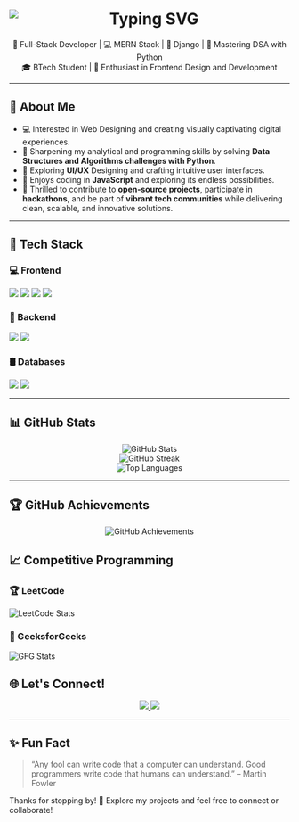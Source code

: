 <h1 align="center">
  <img
    src="https://readme-typing-svg.herokuapp.com/?font=Fira+Code&size=30&pause=1000&color=FFA500&center=true&vCenter=true&width=1000&lines=Hello!+I'm+Arisha+Firoz;Full-Stack+Developer+%F0%9F%92%BB;MERN+Stack+%7C+Django+%7C+Mastering+DSA+with+Python" 
    alt="Typing SVG"
    style="max-width: 100%; display: block; margin: auto;" 
  />
</h1>
<p align="center">
  🚀 Full-Stack Developer | 💻 MERN Stack | 🐍 Django | 🧩 Mastering DSA with Python <br/>
  🎓 BTech Student | 🎨 Enthusiast in Frontend Design and Development
</p>

---

## 🧠 About Me

- 💻 Interested in Web Designing and creating visually captivating digital experiences.
- 🌱 Sharpening my analytical and programming skills by solving **Data Structures and Algorithms challenges with Python**.
- 🎨 Exploring **UI/UX** Designing and crafting intuitive user interfaces.
- 👀 Enjoys coding in **JavaScript** and exploring its endless possibilities.
- 🤝 Thrilled to contribute to **open-source projects**, participate in **hackathons**, and be part of **vibrant tech communities** while delivering clean, scalable, and innovative solutions.

---

## 🚀 Tech Stack

### 💻 Frontend
<p>
  <img src="https://img.shields.io/badge/HTML-E34F26?style=for-the-badge&logo=html5&logoColor=white" />
  <img src="https://img.shields.io/badge/CSS-1572B6?style=for-the-badge&logo=css3&logoColor=white" />
  <img src="https://img.shields.io/badge/JavaScript-323330?style=for-the-badge&logo=javascript&logoColor=F7DF1E" />
  <img src="https://img.shields.io/badge/React-61DAFB?style=for-the-badge&logo=react&logoColor=black" />
</p>

### 🧪 Backend
<p>
  <img src="https://img.shields.io/badge/Node.js-339933?style=for-the-badge&logo=nodedotjs&logoColor=white" />
  <img src="https://img.shields.io/badge/Django-092E20?style=for-the-badge&logo=django&logoColor=white" />
</p>

### 🛢️ Databases
<p>
  <img src="https://img.shields.io/badge/MongoDB-47A248?style=for-the-badge&logo=mongodb&logoColor=white" />
  <img src="https://img.shields.io/badge/MySQL-005C84?style=for-the-badge&logo=mysql&logoColor=white" />
</p>

---

## 📊 GitHub Stats

<p align="center">
  <img src="https://github-readme-stats.vercel.app/api?username=Arisha2902&show_icons=true&theme=radical" alt="GitHub Stats" />
  <br/>
  <img src="https://github-readme-streak-stats.herokuapp.com/?user=Arisha2902&theme=radical&hide_border=true" alt="GitHub Streak" />
  <br/>
  <img src="https://github-readme-stats.vercel.app/api/top-langs/?username=Arisha2902&layout=compact&theme=radical" alt="Top Languages" />
</p>

---
## 🏆 GitHub Achievements

<p align="center">
  <img src="https://github-profile-achievements.vercel.app/api/achievements?username=Arisha2902&theme=radical&cache_seconds=86400" alt="GitHub Achievements" />
</p>

## 📈 Competitive Programming

### 🏆 LeetCode
![LeetCode Stats]( https://leetcode-stats-api.herokuapp.com/arisha2902)

### 🌟 GeeksforGeeks
![GFG Stats](https://gfgstatscard.vercel.app/firozar130z?theme=dark)


## 🌐 Let's Connect!

<p align="center">
  <a href="https://github.com/Arisha2902">
    <img src="https://img.shields.io/badge/GitHub-100000?style=for-the-badge&logo=github&logoColor=white" />
  </a>
  <a href="https://www.linkedin.com/in/arisha2902">
    <img src="https://img.shields.io/badge/LinkedIn-0A66C2?style=for-the-badge&logo=linkedin&logoColor=white" />
  </a>
</p>

---

## ✨ Fun Fact

> “Any fool can write code that a computer can understand. Good programmers write code that humans can understand.” – Martin Fowler

Thanks for stopping by! 🚀 Explore my projects and feel free to connect or collaborate!
